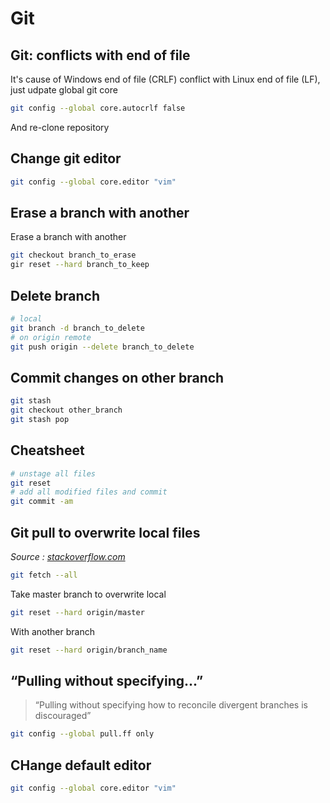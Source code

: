 # Git

## Git: conflicts with end of file

It's cause of Windows end of file (CRLF) conflict with Linux end of file  (LF), just udpate global git core

```bash
git config --global core.autocrlf false
```

And re-clone repository

## Change git editor

```bash
git config --global core.editor "vim"
```

## Erase a branch with another

Erase a branch with another

```bash
git checkout branch_to_erase
gir reset --hard branch_to_keep
```

## Delete branch

```bash
# local
git branch -d branch_to_delete
# on origin remote
git push origin --delete branch_to_delete
```

## Commit changes on other branch

```bash
git stash
git checkout other_branch
git stash pop
```

## Cheatsheet

```bash
# unstage all files
git reset
# add all modified files and commit
git commit -am
```

## Git pull to overwrite local files

*Source : [stackoverflow.com](https://stackoverflow.com/questions/1125968/how-do-i-force-git-pull-to-overwrite-local-files)*

```bash
git fetch --all
```

Take master branch to overwrite local

```bash
git reset --hard origin/master
```

With another branch

```bash
git reset --hard origin/branch_name
```

## “Pulling without specifying...”

> “Pulling without specifying how to reconcile divergent branches is discouraged”

```bash
git config --global pull.ff only
```

## CHange default editor

```bash
git config --global core.editor "vim"
```
